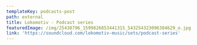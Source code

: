 ```yaml
---
templateKey: podcasts-post
path: external
title: Lokomotiv - Podcast series
featuredImage: /img/25438796_1599826853441315_543254323096384629_o.jpg
link: 'https://soundcloud.com/lokomotiv-music/sets/podcast-series'
---
```


